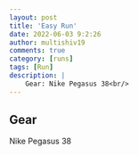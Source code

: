 ```yaml
---
layout: post
title: 'Easy Run'
date: 2022-06-03 9:2:26
author: multishiv19
comments: true
category: [runs]
tags: [Run]
description: |
    Gear: Nike Pegasus 38<br/>
---
```


## Gear
Nike Pegasus 38



<div width='100%' class='strava-embed-placeholder' data-embed-type='activity' data-embed-id='7250205529'></div>
<script src='https://strava-embeds.com/embed.js'></script>
